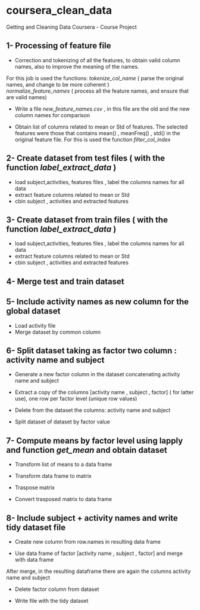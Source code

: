 coursera_clean_data
===================

Getting and Cleaning Data Coursera - Course Project


1-  Processing of feature file
------------------------------

* Correction and tokenizing of all the features, to obtain valid column names, also to improve the meaning of the names. 

For this job is used the functions:
        *tokenize_col_name*  ( parse the original names, and change to be more coherent )       
        *normalize_feature_names* ( process all the feature names, and ensure that are valid names)

* Write a file *new_feature_names.csv* , in this file are the old and the new column names for comparison
        
* Obtain list of columns related to mean or Std of features. The selected features were those that contains  mean() , meanFreq() , std() in the original feature file. For this is used the function *filter_col_index*


2- Create dataset from test files ( with the function *label_extract_data* )
--------------------------------------------------------------------------
* load subject,activities, features files , label the columns names for all data
* extract feature columns related to mean or Std
* cbin subject , activities and extracted features

3- Create dataset from train files ( with the function *label_extract_data* )
---------------------------------------------------------------------------
* load subject,activities, features files , label the columns names for all data
* extract feature columns related to mean or Std
* cbin subject , activities and extracted features

4- Merge test and train dataset
-------------------------------
5- Include activity names as new column for the global dataset
--------------------------------------------------------------
* Load activity file
* Merge dataset by common column

6- Split dataset taking as factor two column : activity name and subject
------------------------------------------------------------------------
* Generate a new factor column in the dataset concatenating activity name and subject

* Extract a copy of the columns [activity name , subject , factor] ( for latter use), one row per factor level (unique row values)

* Delete from the dataset the columns: activity name and subject

* Split dataset of dataset by factor value

7- Compute means by factor level using lapply and function *get_mean* and obtain dataset
----------------------------------------------------------------------------------------
* Transform list of means to a data frame

* Transform data frame to matrix

* Traspose matrix

* Convert trasposed matrix to data frame

8- Include subject + activity names and write tidy dataset file
---------------------------------------------------------------
* Create new column from row.names in resulting data frame

* Use data frame of factor [activity name , subject , factor] and merge with data frame 

After merge, in the resulting dataframe there are again the columns activity name and subject

* Delete factor column from dataset

* Write file with the tidy dataset



        
